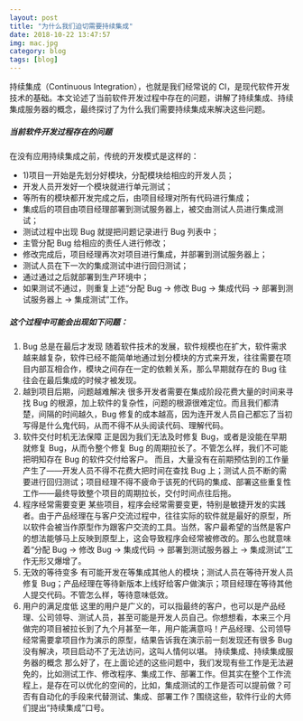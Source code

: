 ```yaml
---
layout: post
title: "为什么我们迫切需要持续集成"
date: 2018-10-22 13:47:57
img: mac.jpg
category: blog
tags: [blog]
---
```


持续集成（Continuous Integration），也就是我们经常说的 CI，是现代软件开发技术的基础。本文论述了当前软件开发过程中存在的问题，讲解了持续集成、持续集成服务器的概念，最终探讨了为什么我们需要持续集成来解决这些问题。
##### 当前软件开发过程存在的问题
在没有应用持续集成之前，传统的开发模式是这样的：
- 1)项目一开始是先划分好模块，分配模块给相应的开发人员；
- 开发人员开发好一个模块就进行单元测试；
- 等所有的模块都开发完成之后，由项目经理对所有代码进行集成；
- 集成后的项目由项目经理部署到测试服务器上，被交由测试人员进行集成测试；
- 测试过程中出现 Bug 就提把问题记录进行 Bug 列表中；
- 主管分配 Bug 给相应的责任人进行修改；
- 修改完成后，项目经理再次对项目进行集成，并部署到测试服务器上；
- 测试人员在下一次的集成测试中进行回归测试；
- 通过通过之后就部署到生产环境中；
- 如果测试不通过，则重复上述“分配 Bug -> 修改 Bug -> 集成代码 -> 部署到测试服务器上 -> 集成测试”工作。
##### 这个过程中可能会出现如下问题：
1. Bug 总是在最后才发现
随着软件技术的发展，软件规模也在扩大，软件需求越来越复杂，软件已经不能简单地通过划分模块的方式来开发，往往需要在项目内部互相合作，模块之间存在一定的依赖关系，那么早期就存在的 Bug 往往会在最后集成的时候才被发现。
2. 越到项目后期，问题越难解决
很多开发者需要在集成阶段花费大量的时间来寻找 Bug 的根源，加上软件的复杂性，问题的根源很难定位。而且我们都清楚，间隔的时间越久，Bug 修复的成本越高，因为连开发人员自己都忘了当初写得是什么鬼代码，从而不得不从头阅读代码、理解代码。
3. 软件交付时机无法保障
正是因为我们无法及时修复 Bug，或者是没能在早期就修复 Bug，从而令整个修复 Bug 的周期拉长了。不管怎么样，我们不可能把明知存在 Bug 的软件交付给客户。
而且，大量没有在前期预估到的工作量产生了——开发人员不得不花费大把时间在查找 Bug 上；测试人员不断的需要进行回归测试；项目经理不得不疲命于该死的代码的集成、部署这些重复性工作——最终导致整个项目的周期拉长，交付时间点往后拖。
4. 程序经常需要变更
某些项目，程序会经常需要变更，特别是敏捷开发的实践者。由于产品经理在与客户交流过程中，往往实际的软件就是最好的原型，所以软件会被当作原型作为跟客户交流的工具。当然，客户最希望的当然是客户的想法能够马上反映到原型上，这会导致程序会经常被修改的。那么也就意味着“分配 Bug -> 修改 Bug -> 集成代码 -> 部署到测试服务器上 -> 集成测试”工作无形又爆增了。
5. 无效的等待变多
有可能开发在等集成其他人的模块；测试人员在等待开发人员修复 Bug；产品经理在等待新版本上线好给客户做演示；项目经理在等待其他人提交代码。不管怎么样，等待意味低效。
6. 用户的满足度低
这里的用户是广义的，可以指最终的客户，也可以是产品经理、公司领导、测试人员，甚至可能是开发人员自己。你想想看，本来三个月做完的项目被拉长到了九个月甚至一年，用户能满意吗！产品经理、公司领导经常需要拿项目作为演示的原型，结果告诉我在演示前一刻发现还有很多 Bug 没有解决，项目启动不了无法访问，这叫人情何以堪。
持续集成、持续集成服务器的概念
那么好了，在上面论述的这些问题中，我们发现有些工作是无法避免的，比如测试工作、修改程序、集成工作、部署工作。但其实在整个工作流程上，是存在可以优化的空间的，比如，集成测试的工作是否可以提前做？可否有自动化的手段来代替测试、集成、部署工作？围绕这些，软件行业的大师们提出“持续集成”口号。